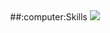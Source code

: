 
<div align=center>
##:computer:Skills
<img src="https://img.shields.io/badge/Python-3776AB?style=flat&logo=python&logoColor=white"/>
</div>
